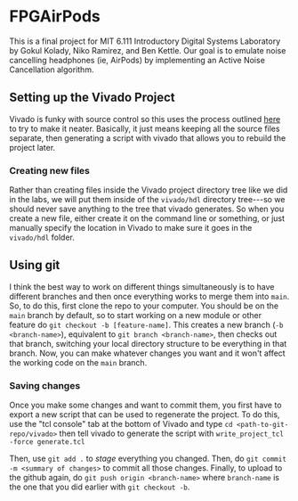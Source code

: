 # FPGAirPods

This is a final project for MIT 6.111 Introductory Digital Systems Laboratory by Gokul Kolady, Niko Ramirez, and Ben Kettle. Our goal is to emulate noise cancelling headphones (ie, AirPods) by implementing an Active Noise Cancellation algorithm. 


## Setting up the Vivado Project
Vivado is funky with source control so this uses the process outlined [here](http://www.fpgadeveloper.com/2014/08/version-control-for-vivado-projects.html) to try to make it neater. Basically, it just means keeping all the source files separate, then generating a script with vivado that allows you to rebuild the project later. 

### Creating new files
Rather than creating files inside the Vivado project directory tree like we did in the labs, we will put them inside of the `vivado/hdl` directory tree---so we should never save anything to the tree that vivado generates. So when you create a new file, either create it on the command line or something, or just manually specify the location in Vivado to make sure it goes in the `vivado/hdl` folder. 

## Using git
I think the best way to work on different things simultaneously is to have different branches and then once everything works to merge them into `main`. So, to do this, first clone the repo to your computer. You should be on the `main` branch by default, so to start working on a new module or other feature do `git checkout -b [feature-name]`. This creates a new branch (`-b <branch-name>`), equivalent to `git branch <branch-name>`, then checks out that branch, switching your local directory structure to be everything in that branch. Now, you can make whatever changes you want and it won't affect the working code on the `main` branch. 

### Saving changes
Once you make some changes and want to commit them, you first have to export a new script that can be used to regenerate the project. To do this, use the "tcl console" tab at the bottom of Vivado and type `cd <path-to-git-repo/vivado>` then tell vivado to generate the script with `write_project_tcl -force generate.tcl`

Then, use `git add .` to _stage_ everything you changed. Then, do `git commit -m <summary of changes>` to commit all those changes. Finally, to upload to the github again, do `git push origin <branch-name>` where `branch-name` is the one that you did earlier with `git checkout -b`. 
